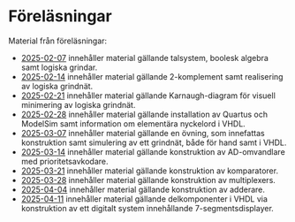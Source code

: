 # Föreläsningar

Material från föreläsningar:
* [2025-02-07](./2025-02-07/README.md) innehåller material gällande talsystem, boolesk algebra samt logiska grindar.
* [2025-02-14](./2025-02-14/README.md) innehåller material gällande 2-komplement samt realisering av logiska grindnät.
* [2025-02-21](./2025-02-21/README.md) innehåller material gällande Karnaugh-diagram för visuell minimering av logiska grindnät.
* [2025-02-28](./2025-02-28/README.md) innehåller material gällande installation av Quartus och ModelSim samt information
om elementära nyckelord i VHDL.
* [2025-03-07](./2025-03-07/README.md) innehåller material gällande en övning, som innefattas konstruktion
samt simulering av ett grindnät, både för hand samt i VHDL.
* [2025-03-14](./2025-03-14/README.md) innehåller material gällande konstruktion av AD-omvandlare med prioritetsavkodare.
* [2025-03-21](./2025-03-21/README.md) innehåller material gällande konstruktion av komparatorer.
* [2025-03-28](./2025-03-28/README.md) innehåller material gällande konstruktion av multiplexers.
* [2025-04-04](./2025-04-04/README.md) innehåller material gällande konstruktion av adderare.
* [2025-04-11](./2025-04-11/README.md) innehåller material gällande delkomponenter i VHDL via 
konstruktion av ett digitalt system innehållande 7-segmentsdisplayer.
